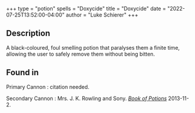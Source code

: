 +++
type = "potion"
spells = "Doxycide"
title = "Doxycide"
date = "2022-07-25T13:52:00-04:00"
author = "Luke Schierer"
+++

## Description

A black-coloured, foul smelling potion that paralyses them a finite time,
allowing the user to safely remove them without being bitten.

## Found in

Primary Cannon
:   citation needed.

Secondary Cannon
:   Mrs. J. K. Rowling and Sony.
    _[Book of Potions](https://harrypotter.fandom.com/wiki/Wonderbook:_Book_of_Potions)_
	2013-11-2. 

